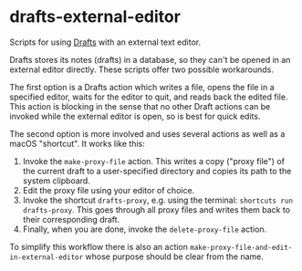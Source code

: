 # drafts-external-editor

Scripts for using [Drafts](https://getdrafts.com) with an external text editor.

Drafts stores its notes (drafts) in a database, so they can't be opened in an external editor directly. These scripts offer two possible workarounds.

The first option is a Drafts action which writes a file, opens the file in a specified editor, waits for the editor to quit, and reads back the edited file. This action is blocking in the sense that no other Draft actions can be invoked while the external editor is open, so is best for quick edits.

The second option is more involved and uses several actions as well as a macOS "shortcut". It works like this:

1. Invoke the `make-proxy-file` action. This writes a copy ("proxy file") of the current draft to a user-specified directory and copies its path to the system clipboard.
2. Edit the proxy file using your editor of choice.
3. Invoke the shortcut `drafts-proxy`, e.g. using the terminal: `shortcuts run drafts-proxy`. This goes through all proxy files and writes them back to their corresponding draft.
4. Finally, when you are done, invoke the `delete-proxy-file` action.

To simplify this workflow there is also an action `make-proxy-file-and-edit-in-external-editor` whose purpose should be clear from the name.
